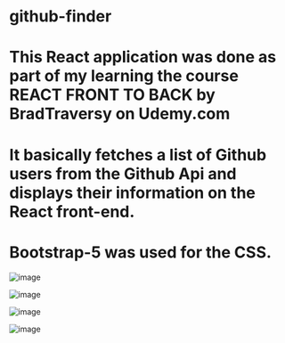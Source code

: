 # github-finder
# This React application was done as part of my learning the course REACT FRONT TO BACK by BradTraversy on Udemy.com
# It basically fetches a list of Github users from the Github Api and displays their information on the React front-end.
# Bootstrap-5 was used for the CSS.
![image](https://github.com/IsaiahTshabalala/GithubFinder/assets/79325926/c329230e-e44a-4a2b-a811-e7614fac0837)



![image](https://github.com/IsaiahTshabalala/github-finder/assets/79325926/7c3d485b-68bd-4e85-8478-8684fd16d7f5)



![image](https://github.com/IsaiahTshabalala/github-finder/assets/79325926/e01752ca-ee2b-4a3b-9646-b121dc2cb7c8)



![image](https://github.com/IsaiahTshabalala/GithubFinder/assets/79325926/13301c9a-908a-4038-987d-7d1bbacd8dd5)
